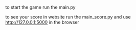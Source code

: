 to start the game run the main.py

to see your score in website run the main_score.py and use http://127.0.0.1:5000 in the browser 
